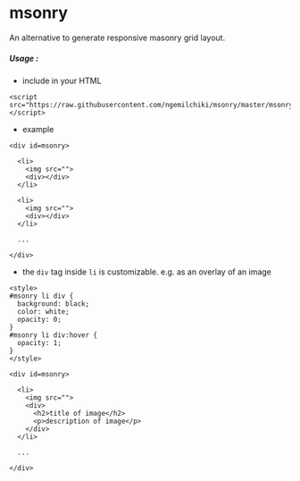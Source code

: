 # msonry

An alternative to generate responsive masonry grid layout.

##### Usage :

* include in your HTML
```
<script src="https://raw.githubusercontent.com/ngemilchiki/msonry/master/msonry.min.js"></script>
```
* example
```
<div id=msonry>

  <li>
    <img src="">
    <div></div>
  </li>
  
  <li>
    <img src="">
    <div></div>
  </li>

  ...
  
</div>
```
* the `div` tag inside `li` is customizable. e.g. as an overlay of an image
```
<style>
#msonry li div {
  background: black;
  color: white;
  opacity: 0;
}
#msonry li div:hover {
  opacity: 1;
}
</style>

<div id=msonry>

  <li>
    <img src="">
    <div>
      <h2>title of image</h2>
      <p>description of image</p>
    </div>
  </li>
  
  ...

</div>
